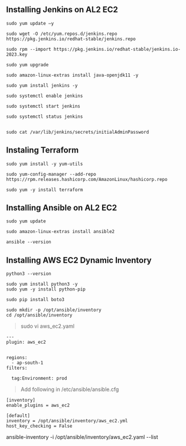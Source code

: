 
## Installing Jenkins on AL2 EC2
```
sudo yum update –y

sudo wget -O /etc/yum.repos.d/jenkins.repo https://pkg.jenkins.io/redhat-stable/jenkins.repo

sudo rpm --import https://pkg.jenkins.io/redhat-stable/jenkins.io-2023.key

sudo yum upgrade

sudo amazon-linux-extras install java-openjdk11 -y

sudo yum install jenkins -y

sudo systemctl enable jenkins

sudo systemctl start jenkins

sudo systemctl status jenkins


sudo cat /var/lib/jenkins/secrets/initialAdminPassword
```

## Instaling Terraform
```
sudo yum install -y yum-utils

sudo yum-config-manager --add-repo https://rpm.releases.hashicorp.com/AmazonLinux/hashicorp.repo

sudo yum -y install terraform
```

## Installing Ansible on AL2 EC2
```
sudo yum update

sudo amazon-linux-extras install ansible2

ansible --version
```

## Installing AWS EC2 Dynamic Inventory
```
python3 --version

sudo yum install python3 -y
sudo yum -y install python-pip

sudo pip install boto3

sudo mkdir -p /opt/ansible/inventory
cd /opt/ansible/inventory
```
> sudo vi aws_ec2.yaml
```
---
plugin: aws_ec2


regions:
  - ap-south-1
filters:

  tag:Environment: prod
  ```
  
>Add following in /etc/ansible/ansible.cfg
```
[inventory]
enable_plugins = aws_ec2

[default]
inventory = /opt/ansible/inventory/aws_ec2.yml
host_key_checking = False
```
ansible-inventory -i /opt/ansible/inventory/aws_ec2.yaml --list
  
